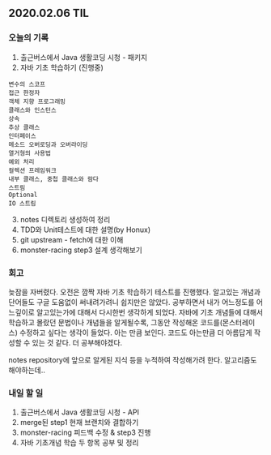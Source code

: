 ## 2020.02.06 TIL
### 오늘의 기록
1. 출근버스에서 Java 생활코딩 시청 - 패키지
2. 자바 기초 학습하기 (진행중)
```text
변수의 스코프
접근 한정자
객체 지향 프로그래밍
클래스와 인스턴스
상속
추상 클래스
인터페이스
메소드 오버로딩과 오버라이딩
열거형의 사용법
예외 처리
컬렉션 프레임워크
내부 클래스, 중첩 클래스와 람다
스트림
Optional
IO 스트림
```
3. notes 디렉토리 생성하여 정리
4. TDD와 Unit테스트에 대한 설명(by Honux)
5. git upstream - fetch에 대한 이해
6. monster-racing step3 설계 생각해보기

### 회고
늦잠을 자버렸다. 오전은 깜짝 자바 기초 학습하기 테스트를 진행했다. 알고있는 개념과 단어들도 구글 도움없이 써내려가려니 쉽지만은 않았다. 공부하면서 내가 어느정도를 어느깊이로 알고있는가에 대해서 다시한번 생각하게 되었다. 자바에 기초 개념들에 대해서 학습하고 몰랐던 문법이나 개념들을 알게될수록, 그동안 작성해온 코드를(몬스터레이스) 수정하고 싶다는 생각이 들었다. 아는 만큼 보인다. 코드도 아는만큼 더 아름답게 작성할 수 있는 것 같다. 더 공부해야겠다.

notes repository에 앞으로 알게된 지식 등을 누적하여 작성해가려 한다. 알고리즘도 해야하는데..

### 내일 할 일
1. 출근버스에서 Java 생활코딩 시청 - API
2. merge된 step1 현재 브랜치와 결합하기
3. monster-racing 피드백 수정 & step3 진행
4. 자바 기초개념 학습 두 항목 공부 및 정리

